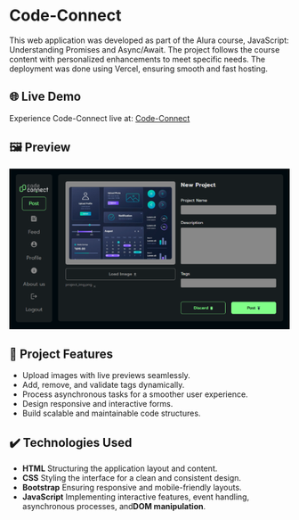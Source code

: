 # Code-Connect


This web application was developed as part of the Alura course, JavaScript: Understanding Promises and Async/Await. The project follows the course content with personalized enhancements to meet specific needs. The deployment was done using Vercel, ensuring smooth and fast hosting.

## 🌐 Live Demo
Experience Code-Connect live at:  [Code-Connect](https://(https://code-connect-ten-mu.vercel.app/)/) 

## 🖼️ Preview
![Shopping List Preview](./img/img.png)


## 🔨 Project Features
- Upload images with live previews seamlessly.
- Add, remove, and validate tags dynamically.
- Process asynchronous tasks for a smoother user experience.
- Design responsive and interactive forms.
- Build scalable and maintainable code structures.


## ✔️ Technologies Used
- **HTML** Structuring the application layout and content.
- **CSS** Styling the interface for a clean and consistent design.
- **Bootstrap** Ensuring responsive and mobile-friendly layouts.
- **JavaScript** Implementing interactive features, event handling, asynchronous processes, and**DOM manipulation**.





